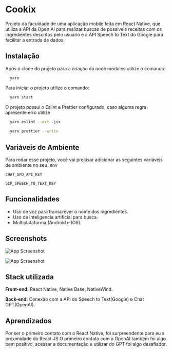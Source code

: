 # Cookix
Projeto da faculdade de uma aplicação mobile feita em React Native, que utiliza a API da Open AI para realizar buscas de possíveis receitas com os ingredientes descritos pelo usuário e a API Speech to Text do Google para facilitar a entrada de dados.

## Instalação

Após o clone do projeto para a criação da node modules utilize o comando:

```bash
  yarn
```

Para iniciar o projeto utilize o comando:

```bash
  yarn start
```

O projeto possui o Eslint e Prettier configurado, caso alguma regra apresente erro utilize 
    
```bash
  yarn eslint --ext .jsx
  
  yarn prettier --write
```
## Variáveis de Ambiente

Para rodar esse projeto, você vai precisar adicionar as seguintes variáveis de ambiente no seu .env

`CHAT_GPD_API_KEY`

`GCP_SPEECH_TO_TEXT_KEY`


## Funcionalidades

- Uso de voz para transcrever o nome dos ingredientes.
- Uso de inteligencia artificial para busca.
- Multiplataforma (Android e IOS).


## Screenshots

![App Screenshot](https://media.licdn.com/dms/image/D4D22AQH4KaoNYICTIQ/feedshare-shrink_2048_1536/0/1685043096061?e=1687996800&v=beta&t=PHyZL5NLt_i33z2v9gp1XUA3BaaU3IvkE50jJ4zs82I)

![App Screenshot](https://media.licdn.com/dms/image/D4D2CAQFkFJMnKSuWUQ/comment-image-shrink_8192_1280/0/1685043196517?e=1685649600&v=beta&t=xjYvdMzj6NEFGvwMGr3R5VWcRI46GVFC0_YJxR24LLI)


## Stack utilizada

**Front-end:** React Native, Native Base, NativeWind.

**Back-end:** Conexão com a API do Speech to Text(Google) e Chat GPT(OpenAI).


## Aprendizados

Por ser o primeiro contato com o React Native, foi surpreendente para eu a proximidade do React.JS
O primeiro contato com a OpenAI também foi algo bem positivo, acessar a documentação e utilizar do GPT foi algo desafiador.

